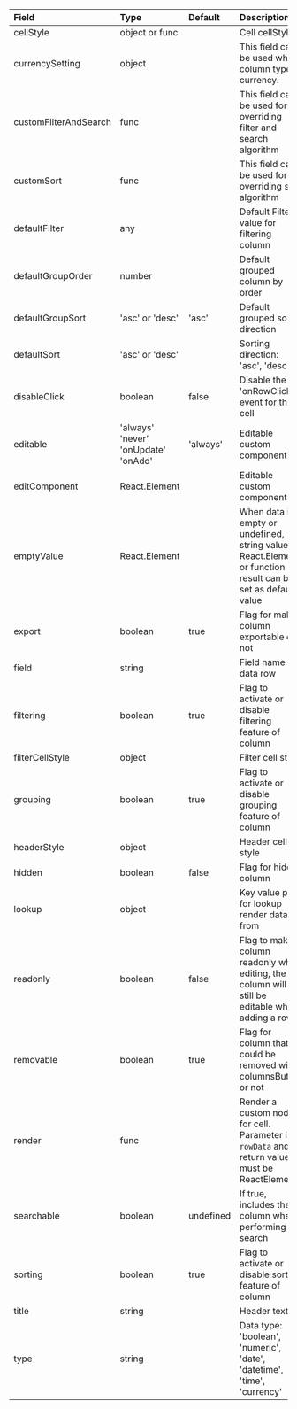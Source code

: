 | Field                   | Type                                | Default   | Description                                                                                                   |
|:------------------------|:------------------------------------|:----------|:--------------------------------------------------------------------------------------------------------------|
| cellStyle               | object or func                      |           | Cell cellStyle                                                                                                |
| currencySetting         | object                              |           | This field can be used when column type is currency.                                                          |
| customFilterAndSearch   | func                                |           | This field can be used for overriding filter and search algorithm                                             |
| customSort              | func                                |           | This field can be used for overriding sort algorithm                                                          |
| defaultFilter           | any                                 |           | Default Filter value for filtering column                                                                     |
| defaultGroupOrder       | number                              |           | Default grouped column by order                                                                               |
| defaultGroupSort        | 'asc' or 'desc'                     | 'asc'     | Default grouped sort direction                                                                                |
| defaultSort             | 'asc' or 'desc'                     |           | Sorting direction: 'asc', 'desc'                                                                              |
| disableClick            | boolean                             | false     | Disable the 'onRowClick' event for this cell                                                                  |
| editable                | 'always' 'never' 'onUpdate' 'onAdd' | 'always'  | Editable custom component                                                                                     |
| editComponent           | React.Element                       |           | Editable custom component                                                                                     |
| emptyValue              | React.Element                       |           | When data is empty or undefined, string value, React.Element or function result can be set as default value   |
| export                  | boolean                             | true      | Flag for make column exportable or not                                                                        |
| field                   | string                              |           | Field name of data row                                                                                        |
| filtering               | boolean                             | true      | Flag to activate or disable filtering feature of column                                                       |
| filterCellStyle         | object                              |           | Filter cell style                                                                                             |
| grouping                | boolean                             | true      | Flag to activate or disable grouping feature of column                                                        | 
| headerStyle             | object                              |           | Header cell style                                                                                             |
| hidden                  | boolean                             | false     | Flag for hide column                                                                                          |
| lookup                  | object                              |           | Key value pair for lookup render data from                                                                    |
| readonly                | boolean                             | false     | Flag to make column readonly when editing, the column will still be editable when adding a row                |
| removable               | boolean                             | true      | Flag for column that could be removed with columnsButton or not                                               |
| render                  | func                                |           | Render a custom node for cell. Parameter is `rowData` and return value must be ReactElement                   |
| searchable              | boolean                             | undefined | If true, includes the column when performing a search                                                         |
| sorting                 | boolean                             | true      | Flag to activate or disable sorting feature of column                                                         |
| title                   | string                              |           | Header text                                                                                                   |
| type                    | string                              |           | Data type: 'boolean', 'numeric', 'date', 'datetime', 'time', 'currency'                                       |
